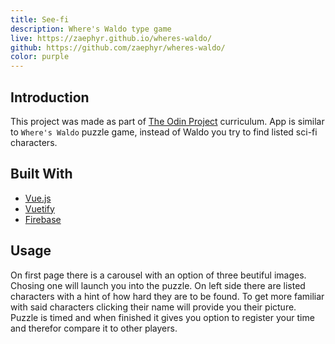 ```yaml
---
title: See-fi
description: Where's Waldo type game
live: https://zaephyr.github.io/wheres-waldo/
github: https://github.com/zaephyr/wheres-waldo/
color: purple
---
```


## Introduction

This project was made as part of [The Odin Project](https://www.theodinproject.com/) curriculum. App is similar to `Where's Waldo` puzzle game, instead of Waldo you try to find listed sci-fi characters.

## Built With

* [Vue.js](https://vuejs.org/)
* [Vuetify](https://vuetifyjs.com/en/)
* [Firebase](https://firebase.google.com/)

## Usage

On first page there is a carousel with an option of three beutiful images. Chosing one will launch you into the puzzle. On left side there are listed characters with a hint of how hard they are to be found. To get more familiar with said characters clicking their name will provide you their picture. Puzzle is timed and when finished it gives you option to register your time and therefor compare it to other players.



